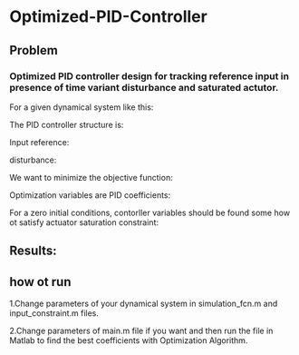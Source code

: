 # Optimized-PID-Controller
## Problem
### Optimized PID controller design for tracking reference input in presence of time variant disturbance and saturated actutor.

For a given dynamical system like this:

The PID controller structure is:

Input reference:

disturbance:

We want to minimize the objective function:

Optimization variables are PID coefficients:

For a zero initial conditions, contorller variables should be found some how ot satisfy actuator saturation constraint:

## Results:


## how ot run
1.Change parameters of your dynamical system in simulation_fcn.m and input_constraint.m files.

2.Change parameters of main.m file if you want and then run the file in Matlab to find the best coefficients with Optimization Algorithm.
